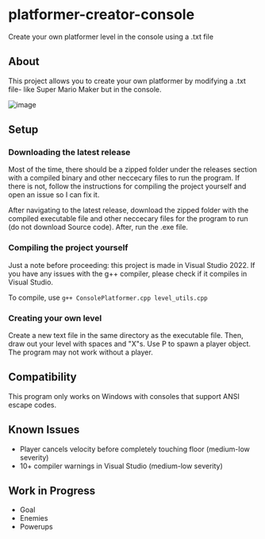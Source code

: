 # platformer-creator-console
Create your own platformer level in the console using a .txt file

## About

This project allows you to create your own platformer by modifying a .txt file- like Super Mario Maker but in the console.

![image](https://user-images.githubusercontent.com/98898166/177667224-f5fa709d-b6a7-4cc5-a332-b04f96708348.png)


## Setup

### Downloading the latest release

Most of the time, there should be a zipped folder under the releases section with a compiled binary and other neccecary files to run the program. If there is not, follow the instructions for compiling the project yourself and open an issue so I can fix it.

After navigating to the latest release, download the zipped folder with the compiled executable file and other neccecary files for the program to run (do not download Source code). After, run the .exe file.

### Compiling the project yourself

Just a note before proceeding: this project is made in Visual Studio 2022. If you have any issues with the g++ compiler, please check if it compiles in Visual Studio.

To compile, use `g++ ConsolePlatformer.cpp level_utils.cpp`

### Creating your own level

Create a new text file in the same directory as the executable file. Then, draw out your level with spaces and "X"s. Use P to spawn a player object. The program may not work without a player.

## Compatibility

This program only works on Windows with consoles that support ANSI escape codes.

## Known Issues

- Player cancels velocity before completely touching floor (medium-low severity)
- 10+ compiler warnings in Visual Studio (medium-low severity)

## Work in Progress

- Goal
- Enemies
- Powerups
